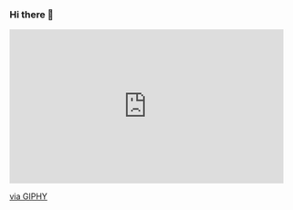 ### Hi there 👋

<!--
**sergiosteevens/sergiosteevens** is a ✨ _special_ ✨ repository because its `README.md` (this file) appears on your GitHub profile.
-->
[<iframe src="https://giphy.com/embed/26tn33aiTi1jkl6H6" width="480" height="270" frameBorder="0" class="giphy-embed" allowFullScreen></iframe><p><a href="https://giphy.com/gifs/screen-monitor-closeup-26tn33aiTi1jkl6H6">via GIPHY</a></p>
](url)
